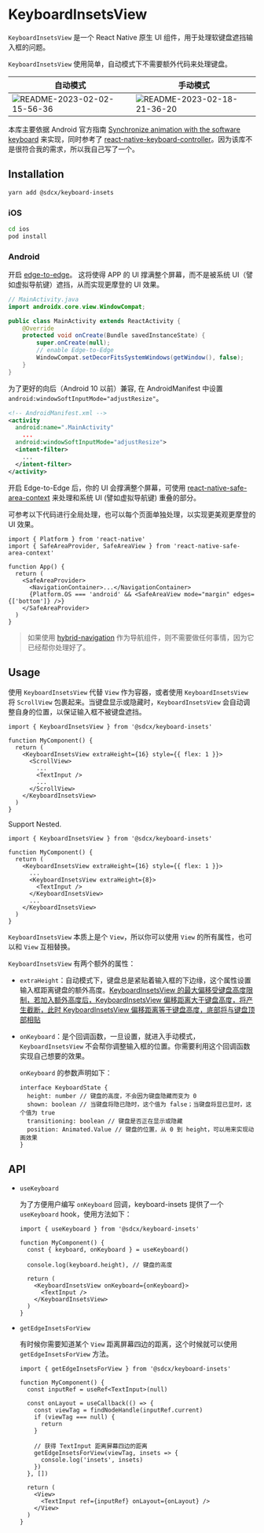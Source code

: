 # KeyboardInsetsView

`KeyboardInsetsView` 是一个 React Native 原生 UI 组件，用于处理软键盘遮挡输入框的问题。

`KeyboardInsetsView` 使用简单，自动模式下不需要额外代码来处理键盘。

| 自动模式                                                                                                         | 手动模式                                                                                                         |
| ---------------------------------------------------------------------------------------------------------------- | ---------------------------------------------------------------------------------------------------------------- |
| ![README-2023-02-02-15-56-36](https://todoit.oss-cn-shanghai.aliyuncs.com/assets/README-2023-02-02-15-56-36.gif) | ![README-2023-02-18-21-36-20](https://todoit.oss-cn-shanghai.aliyuncs.com/assets/README-2023-02-18-21-36-20.gif) |

本库主要依据 Android 官方指南 [Synchronize animation with the software keyboard](https://developer.android.com/develop/ui/views/layout/sw-keyboard#synchronize-animation) 来实现，同时参考了 [react-native-keyboard-controller](https://github.com/kirillzyusko/react-native-keyboard-controller)。因为该库不是很符合我的需求，所以我自己写了一个。

## Installation

```bash
yarn add @sdcx/keyboard-insets
```

### iOS

```sh
cd ios
pod install
```

### Android

开启 [edge-to-edge](https://developer.android.com/develop/ui/views/layout/edge-to-edge)。 这将使得 APP 的 UI 撑满整个屏幕，而不是被系统 UI（譬如虚拟导航键）遮挡，从而实现更摩登的 UI 效果。

```java
// MainActivity.java
import androidx.core.view.WindowCompat;

public class MainActivity extends ReactActivity {
    @Override
    protected void onCreate(Bundle savedInstanceState) {
        super.onCreate(null);
        // enable Edge-to-Edge
        WindowCompat.setDecorFitsSystemWindows(getWindow(), false);
    }
}
```

为了更好的向后（Android 10 以前）兼容, 在 AndroidManifest 中设置 `android:windowSoftInputMode="adjustResize"`。

```xml
<!-- AndroidManifest.xml -->
<activity
  android:name=".MainActivity"
    ...
  android:windowSoftInputMode="adjustResize">
  <intent-filter>
    ...
  </intent-filter>
</activity>
```

开启 Edge-to-Edge 后，你的 UI 会撑满整个屏幕，可使用 [react-native-safe-area-context](https://github.com/th3rdwave/react-native-safe-area-context) 来处理和系统 UI (譬如虚拟导航键) 重叠的部分。

可参考以下代码进行全局处理，也可以每个页面单独处理，以实现更美观更摩登的 UI 效果。

```tsx
import { Platform } from 'react-native'
import { SafeAreaProvider, SafeAreaView } from 'react-native-safe-area-context'

function App() {
  return (
    <SafeAreaProvider>
      <NavigationContainer>...</NavigationContainer>
      {Platform.OS === 'android' && <SafeAreaView mode="margin" edges={['bottom']} />}
    </SafeAreaProvider>
  )
}
```

> 如果使用 [hybrid-navigation](https://github.com/listenzz/hybrid-navigation) 作为导航组件，则不需要做任何事情，因为它已经帮你处理好了。

## Usage

使用 `KeyboardInsetsView` 代替 `View` 作为容器，或者使用 `KeyboardInsetsView` 将 `ScrollView` 包裹起来。当键盘显示或隐藏时，`KeyboardInsetsView` 会自动调整自身的位置，以保证输入框不被键盘遮挡。

```tsx
import { KeyboardInsetsView } from '@sdcx/keyboard-insets'

function MyComponent() {
  return (
    <KeyboardInsetsView extraHeight={16} style={{ flex: 1 }}>
      <ScrollView>
        ...
        <TextInput />
        ...
      </ScrollView>
    </KeyboardInsetsView>
  )
}
```

Support Nested.

```tsx
import { KeyboardInsetsView } from '@sdcx/keyboard-insets'

function MyComponent() {
  return (
    <KeyboardInsetsView extraHeight={16} style={{ flex: 1 }}>
      ...
      <KeyboardInsetsView extraHeight={8}>
        <TextInput />
      </KeyboardInsetsView>
      ...
    </KeyboardInsetsView>
  )
}
```

`KeyboardInsetsView` 本质上是个 `View`，所以你可以使用 `View` 的所有属性，也可以和 `View` 互相替换。

`KeyboardInsetsView` 有两个额外的属性：

- `extraHeight`：自动模式下，键盘总是紧贴着输入框的下边缘，这个属性设置输入框距离键盘的额外高度。<u>KeyboardInsetsView 的最大偏移受键盘高度限制，若加入额外高度后，KeyboardInsetsView 偏移距离大于键盘高度，将产生截断，此时 KeyboardInsetsView 偏移距离等于键盘高度，底部将与键盘顶部相贴</u>

- `onKeyboard`：是个回调函数，一旦设置，就进入手动模式，`KeyboardInsetsView` 不会帮你调整输入框的位置。你需要利用这个回调函数实现自己想要的效果。

  `onKeyboard` 的参数声明如下：

  ```tsx
  interface KeyboardState {
    height: number // 键盘的高度，不会因为键盘隐藏而变为 0
    shown: boolean // 当键盘将隐已隐时，这个值为 false；当键盘将显已显时，这个值为 true
    transitioning: boolean // 键盘是否正在显示或隐藏
    position: Animated.Value // 键盘的位置，从 0 到 height，可以用来实现动画效果
  }
  ```

## API

- `useKeyboard`

  为了方便用户编写 `onKeyboard` 回调，keyboard-insets 提供了一个 `useKeyboard` hook，使用方法如下：

  ```tsx
  import { useKeyboard } from '@sdcx/keyboard-insets'

  function MyComponent() {
    const { keyboard, onKeyboard } = useKeyboard()

    console.log(keyboard.height), // 键盘的高度

    return (
      <KeyboardInsetsView onKeyboard={onKeyboard}>
        <TextInput />
      </KeyboardInsetsView>
    )
  }
  ```

- `getEdgeInsetsForView`

  有时候你需要知道某个 `View` 距离屏幕四边的距离，这个时候就可以使用 `getEdgeInsetsForView` 方法。

  ```tsx
  import { getEdgeInsetsForView } from '@sdcx/keyboard-insets'

  function MyComponent() {
    const inputRef = useRef<TextInput>(null)

    const onLayout = useCallback(() => {
      const viewTag = findNodeHandle(inputRef.current)
      if (viewTag === null) {
        return
      }

      // 获得 TextInput 距离屏幕四边的距离
      getEdgeInsetsForView(viewTag, insets => {
        console.log('insets', insets)
      })
    }, [])

    return (
      <View>
        <TextInput ref={inputRef} onLayout={onLayout} />
      </View>
    )
  }
  ```
